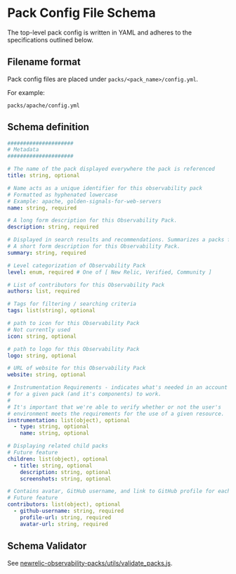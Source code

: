 # Pack Config File Schema

The top-level pack config is written in YAML and adheres to the specifications outlined below.

## Filename format

Pack config files are placed under `packs/<pack_name>/config.yml`.

For example:

`packs/apache/config.yml`

## Schema definition

```yaml
#####################
# Metadata
#####################

# The name of the pack displayed everywhere the pack is referenced
title: string, optional

# Name acts as a unique identifier for this observability pack
# Formatted as hyphenated lowercase
# Example: apache, golden-signals-for-web-servers
name: string, required

# A long form description for this Observability Pack.
description: string, required

# Displayed in search results and recommendations. Summarizes a packs functionality.
# A short form description for this Observability Pack.
summary: string, required

# Level categorization of Observability Pack
level: enum, required # One of [ New Relic, Verified, Community ]

# List of contributors for this Observability Pack
authors: list, required

# Tags for filtering / searching criteria
tags: list(string), optional

# path to icon for this Observability Pack
# Not currently used
icon: string, optional

# path to logo for this Observability Pack
logo: string, optional

# URL of website for this Observability Pack
website: string, optional

# Instrumentation Requirements - indicates what's needed in an account
# for a given pack (and it's components) to work.
#
# It's important that we're able to verify whether or not the user's
# environment meets the requirements for the use of a given resource.
instrumentation: list(object), optional
  - type: string, optional
    name: string, optional

# Displaying related child packs
# Future feature
children: list(object), optional
  - title: string, optional
    description: string, optional
    screenshots: string, optional

# Contains avatar, GitHub username, and link to GitHub profile for each contributor
# Future feature
contributors: list(object), optional
  - github-username: string, required
    profile-url: string, required
    avatar-url: string, required
```

## Schema Validator

See [newrelic-observability-packs/utils/validate_packs.js](../utils/validate_packs.js).
